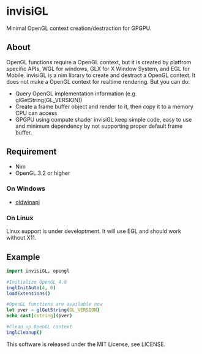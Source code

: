 # invisiGL
Minimal OpenGL context creation/destraction for GPGPU.

## About
OpenGL functions require a OpenGL context, but it is created by platfrom specific APIs, WGL for windows, GLX for X Window System, and EGL for Mobile.
invisiGL is a nim library to create and destract a OpenGL context.
It does not make a OpenGL context for realtime rendering.
But you can do:
* Query OpenGL implementation information (e.g. glGetString(GL_VERSION))
* Create a frame buffer object and render to it, then copy it to a memory CPU can access
* GPGPU using compute shader
invisiGL keep simple code, easy to use and minimum dependency by not supporting proper default frame buffer.

## Requirement
* Nim
* OpenGL 3.2 or higher
### On Windows
* [oldwinapi](https://github.com/nim-lang/oldwinapi)
### On Linux
Linux support is under developtment.
It will use EGL and should work without X11.

## Example
```nim
import invisiGL, opengl

#Initialize OpenGL 4.0
inglInitAuto(4, 0)
loadExtensions()

#OpenGL functions are available now
let pver = glGetString(GL_VERSION)
echo cast[cstring](pver)

#Clean up OpenGL context
inglCleanup()
```

This software is released under the MIT License, see LICENSE.
